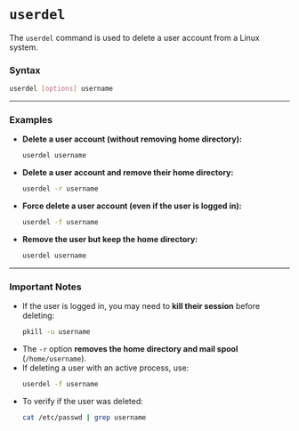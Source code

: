 # **`userdel`**  
The `userdel` command is used to delete a user account from a Linux system.  

### **Syntax**  
```bash
userdel [options] username
```

---

### **Examples**  

- **Delete a user account (without removing home directory):**  
  ```bash
  userdel username
  ```

- **Delete a user account and remove their home directory:**  
  ```bash
  userdel -r username
  ```

- **Force delete a user account (even if the user is logged in):**  
  ```bash
  userdel -f username
  ```

- **Remove the user but keep the home directory:**  
  ```bash
  userdel username
  ```

---

### **Important Notes**  
- If the user is logged in, you may need to **kill their session** before deleting:  
  ```bash
  pkill -u username
  ```
- The `-r` option **removes the home directory and mail spool** (`/home/username`).  
- If deleting a user with an active process, use:  
  ```bash
  userdel -f username
  ```
- To verify if the user was deleted:  
  ```bash
  cat /etc/passwd | grep username
  ```
